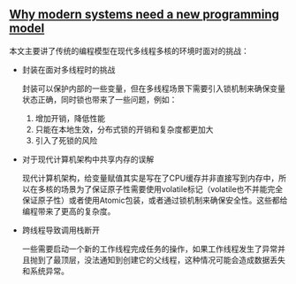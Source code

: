 ## [Why modern systems need a new programming model](https://doc.akka.io/docs/akka/current/guide/actors-motivation.html)
本文主要讲了传统的编程模型在现代多线程多核的环境时面对的挑战：
- 封装在面对多线程时的挑战

  封装可以保护内部的一些变量，但在多线程场景下需要引入锁机制来确保变量状态正确，同时锁也带来了一些问题，例如：
  1. 增加开销，降低性能
  2. 只能在本地生效，分布式锁的开销和复杂度都更加大
  3. 引入了死锁的风险

- 对于现代计算机架构中共享内存的误解

  现代计算机架构，给变量赋值其实是写在了CPU缓存并非直接写到内存中，所以在多核的场景为了保证原子性需要使用volatile标记（volatile也不并能完全保证原子性）或者使用Atomic包装，或者通过锁机制来确保安全性。这些都给编程带来了更高的复杂度。

- 跨线程导致调用栈断开

  一些需要启动一个新的工作线程完成任务的操作，如果工作线程发生了异常并且抛到了最顶层，没法通知到创建它的父线程，这种情况可能会造成数据丢失和系统异常。
